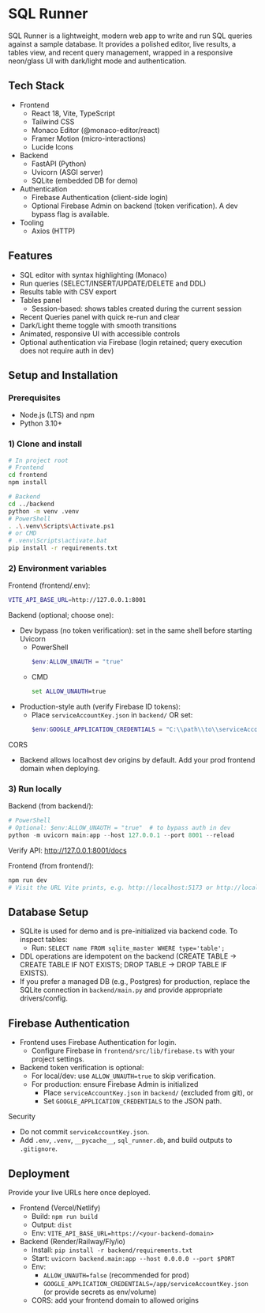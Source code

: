 # SQL Runner

SQL Runner is a lightweight, modern web app to write and run SQL queries against a sample database. It provides a polished editor, live results, a tables view, and recent query management, wrapped in a responsive neon/glass UI with dark/light mode and authentication.

## Tech Stack

- Frontend
  - React 18, Vite, TypeScript
  - Tailwind CSS
  - Monaco Editor (@monaco-editor/react)
  - Framer Motion (micro-interactions)
  - Lucide Icons
- Backend
  - FastAPI (Python)
  - Uvicorn (ASGI server)
  - SQLite (embedded DB for demo)
- Authentication
  - Firebase Authentication (client-side login)
  - Optional Firebase Admin on backend (token verification). A dev bypass flag is available.
- Tooling
  - Axios (HTTP)

## Features

- SQL editor with syntax highlighting (Monaco)
- Run queries (SELECT/INSERT/UPDATE/DELETE and DDL)
- Results table with CSV export
- Tables panel
  - Session-based: shows tables created during the current session
- Recent Queries panel with quick re-run and clear
- Dark/Light theme toggle with smooth transitions
- Animated, responsive UI with accessible controls
- Optional authentication via Firebase (login retained; query execution does not require auth in dev)

## Setup and Installation

### Prerequisites
- Node.js (LTS) and npm
- Python 3.10+

### 1) Clone and install

```bash
# In project root
# Frontend
cd frontend
npm install

# Backend
cd ../backend
python -m venv .venv
# PowerShell
. .\.venv\Scripts\Activate.ps1
# or CMD
# .venv\Scripts\activate.bat
pip install -r requirements.txt
```

### 2) Environment variables

Frontend (frontend/.env):
```bash
VITE_API_BASE_URL=http://127.0.0.1:8001
```

Backend (optional; choose one):
- Dev bypass (no token verification): set in the same shell before starting Uvicorn
  - PowerShell
    ```powershell
    $env:ALLOW_UNAUTH = "true"
    ```
  - CMD
    ```cmd
    set ALLOW_UNAUTH=true
    ```
- Production-style auth (verify Firebase ID tokens):
  - Place `serviceAccountKey.json` in `backend/` OR set:
    ```powershell
    $env:GOOGLE_APPLICATION_CREDENTIALS = "C:\\path\\to\\serviceAccountKey.json"
    ```

CORS
- Backend allows localhost dev origins by default. Add your prod frontend domain when deploying.

### 3) Run locally

Backend (from backend/):
```powershell
# PowerShell
# Optional: $env:ALLOW_UNAUTH = "true"  # to bypass auth in dev
python -m uvicorn main:app --host 127.0.0.1 --port 8001 --reload
```

Verify API: http://127.0.0.1:8001/docs

Frontend (from frontend/):
```bash
npm run dev
# Visit the URL Vite prints, e.g. http://localhost:5173 or http://localhost:5175
```

## Database Setup

- SQLite is used for demo and is pre-initialized via backend code. To inspect tables:
  - Run: `SELECT name FROM sqlite_master WHERE type='table';`
- DDL operations are idempotent on the backend (CREATE TABLE -> CREATE TABLE IF NOT EXISTS; DROP TABLE -> DROP TABLE IF EXISTS).
- If you prefer a managed DB (e.g., Postgres) for production, replace the SQLite connection in `backend/main.py` and provide appropriate drivers/config.

## Firebase Authentication

- Frontend uses Firebase Authentication for login.
  - Configure Firebase in `frontend/src/lib/firebase.ts` with your project settings.
- Backend token verification is optional:
  - For local/dev: use `ALLOW_UNAUTH=true` to skip verification.
  - For production: ensure Firebase Admin is initialized
    - Place `serviceAccountKey.json` in `backend/` (excluded from git), or
    - Set `GOOGLE_APPLICATION_CREDENTIALS` to the JSON path.

Security
- Do not commit `serviceAccountKey.json`.
- Add `.env`, `.venv`, `__pycache__`, `sql_runner.db`, and build outputs to `.gitignore`.

## Deployment

Provide your live URLs here once deployed.

- Frontend (Vercel/Netlify)
  - Build: `npm run build`
  - Output: `dist`
  - Env: `VITE_API_BASE_URL=https://<your-backend-domain>`
- Backend (Render/Railway/Fly/io)
  - Install: `pip install -r backend/requirements.txt`
  - Start: `uvicorn backend.main:app --host 0.0.0.0 --port $PORT`
  - Env:
    - `ALLOW_UNAUTH=false` (recommended for prod)
    - `GOOGLE_APPLICATION_CREDENTIALS=/app/serviceAccountKey.json` (or provide secrets as env/volume)
  - CORS: add your frontend domain to allowed origins